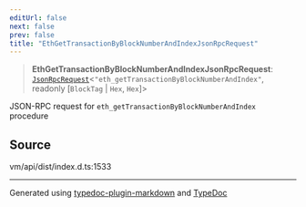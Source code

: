 ```yaml
---
editUrl: false
next: false
prev: false
title: "EthGetTransactionByBlockNumberAndIndexJsonRpcRequest"
---
```


> **EthGetTransactionByBlockNumberAndIndexJsonRpcRequest**: [`JsonRpcRequest`](/generated/type-aliases/jsonrpcrequest/)\<`"eth_getTransactionByBlockNumberAndIndex"`, readonly [`BlockTag` \| `Hex`, `Hex`]\>

JSON-RPC request for `eth_getTransactionByBlockNumberAndIndex` procedure

## Source

vm/api/dist/index.d.ts:1533

***
Generated using [typedoc-plugin-markdown](https://www.npmjs.com/package/typedoc-plugin-markdown) and [TypeDoc](https://typedoc.org/)

